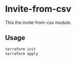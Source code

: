 # Invite-from-csv

This the invite-from-csv module.

## Usage

```bash
terraform init
terraform apply
```

<!-- BEGIN_TF_DOCS -->

<!-- END_TF_DOCS -->